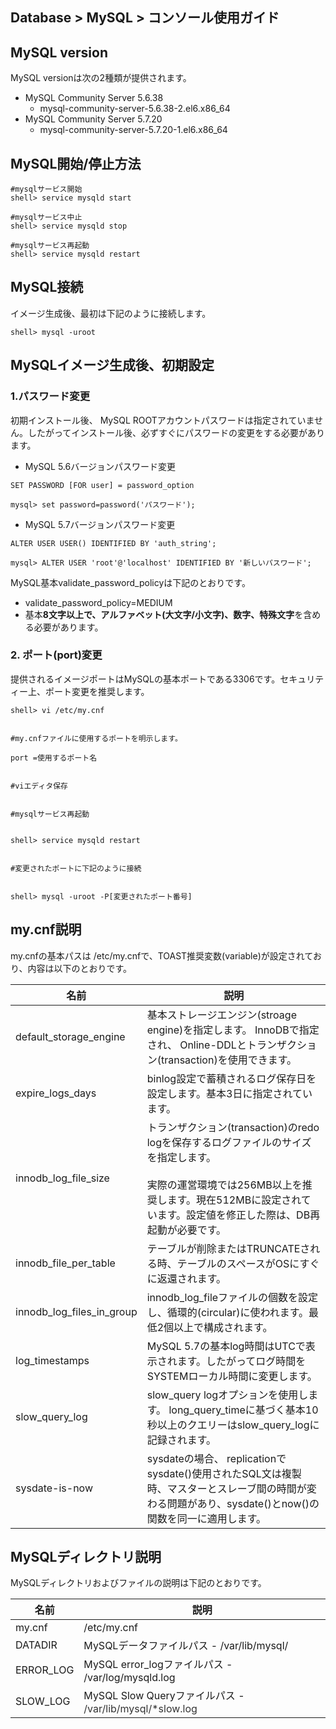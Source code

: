 ## Database > MySQL > コンソール使用ガイド

## MySQL version

MySQL versionは次の2種類が提供されます。

* MySQL Community Server 5.6.38
    * mysql-community-server-5.6.38-2.el6.x86_64
* MySQL Community Server 5.7.20
    * mysql-community-server-5.7.20-1.el6.x86_64

## MySQL開始/停止方法

```
#mysqlサービス開始
shell> service mysqld start

#mysqlサービス中止
shell> service mysqld stop

#mysqlサービス再起動
shell> service mysqld restart
```

## MySQL接続

イメージ生成後、最初は下記のように接続します。

```
shell> mysql -uroot
```

## MySQLイメージ生成後、初期設定

### 1\.パスワード変更

初期インストール後、 MySQL ROOTアカウントパスワードは指定されていません。したがってインストール後、必ずすぐにパスワードの変更をする必要があります。

* MySQL 5.6バージョンパスワード変更

```
SET PASSWORD [FOR user] = password_option

mysql> set password=password('パスワード');
```

* MySQL 5.7バージョンパスワード変更

```
ALTER USER USER() IDENTIFIED BY 'auth_string';

mysql> ALTER USER 'root'@'localhost' IDENTIFIED BY '新しいパスワード';
```

MySQL基本validate\_password\_policyは下記のとおりです。

* validate\_password\_policy=MEDIUM
* 基本**8文字以上で、アルファベット(大文字/小文字)、数字、特殊文字**を含める必要があります。

### 2\. ポート(port)変更

提供されるイメージポートはMySQLの基本ポートである3306です。セキュリティー上、ポート変更を推奨します。

```
shell> vi /etc/my.cnf


#my.cnfファイルに使用するポートを明示します。

port =使用するポート名


#viエディタ保存


#mysqlサービス再起動


shell> service mysqld restart


#変更されたポートに下記のように接続


shell> mysql -uroot -P[変更されたポート番号]
```

## my.cnf説明

my.cnfの基本パスは /etc/my.cnfで、TOAST推奨変数(variable)が設定されており、内容は以下のとおりです。

| 名前 | 説明 |
| --- | --- |
| default\_storage\_engine | 基本ストレージエンジン(stroage engine)を指定します。 InnoDBで指定され、 Online-DDLとトランザクション(transaction)を使用できます。 |
| expire\_logs\_days | binlog設定で蓄積されるログ保存日を設定します。基本3日に指定されています。 |
| innodb\_log\_file\_size | トランザクション(transaction)のredo logを保存するログファイルのサイズを指定します。 <br><br>実際の運営環境では256MB以上を推奨します。現在512MBに設定されています。設定値を修正した際は、DB再起動が必要です。 |
| innodb\_file\_per\_table | テーブルが削除またはTRUNCATEされる時、テーブルのスペースがOSにすぐに返還されます。 |
| innodb\_log\_files\_in\_group | innodb\_log\_fileファイルの個数を設定し、循環的\(circular\)に使われます。最低2個以上で構成されます。 |
| log_timestamps | MySQL 5.7の基本log時間はUTCで表示されます。したがってログ時間をSYSTEMローカル時間に変更します。 |
| slow\_query\_log | slow\_query logオプションを使用します。 long\_query\_timeに基づく基本10秒以上のクエリーはslow\_query\_logに記録されます。 |
| sysdate-is-now | sysdateの場合、 replicationでsysdate()使用されたSQL文は複製時、マスターとスレーブ間の時間が変わる問題があり、sysdate()とnow()の関数を同一に適用します。 |

## MySQLディレクトリ説明

MySQLディレクトリおよびファイルの説明は下記のとおりです。

| 名前 | 説明 |
| --- | --- |
| my.cnf | /etc/my.cnf |
| DATADIR | MySQLデータファイルパス - /var/lib/mysql/ |
| ERROR_LOG | MySQL error_logファイルパス - /var/log/mysqld.log |
| SLOW_LOG | MySQL Slow Queryファイルパス -  <span style="color:#333333">/var/lib/mysql/*slow.log</span> |

